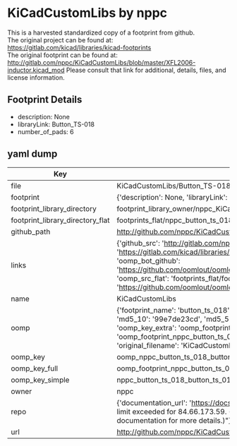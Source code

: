# KiCadCustomLibs by nppc  
This is a harvested standardized copy of a footprint from github.  
The original project can be found at:  
https://gitlab.com/kicad/libraries/kicad-footprints  
The original footprint can be found at:
http://gitlab.com/nppc/KiCadCustomLibs/blob/master/XFL2006-inductor.kicad_mod
Please consult that link for additional, details, files, and license information.  
## Footprint Details
* description: None  
* libraryLink: Button_TS-018  
* number_of_pads: 6  
## yaml dump  
| Key | Value |  
| --- | --- |  
| file | KiCadCustomLibs/Button_TS-018.kicad_mod |  
| footprint | {'description': None, 'libraryLink': 'Button_TS-018', 'number_of_pads': 6} |  
| footprint_library_directory | footprint_library_owner/nppc_KiCadCustomLibs |  
| footprint_library_directory_flat | footprints_flat/nppc_button_ts_018_button_ts_018/working |  
| github_path | http://github.com/nppc/KiCadCustomLibs/blob/master/Button_TS-018.kicad_mod |  
| links | {'github_src': 'http://gitlab.com/nppc/KiCadCustomLibs/blob/master/XFL2006-inductor.kicad_mod', 'github_src_repo': 'https://gitlab.com/kicad/libraries/kicad-footprints', 'oomp_bot': 'footprints/nppc_button_ts_018_button_ts_018/working', 'oomp_bot_github': 'https://github.com/oomlout/oomlout_oomp_footprint_bot/tree/main/footprints/nppc_button_ts_018_button_ts_018/working', 'oomp_src_flat': 'footprints_flat/footprints_flat/nppc_button_ts_018_button_ts_018/working', 'oomp_src_flat_github': 'https://github.com/oomlout/oomlout_oomp_footprint_src/tree/main/footprints_flat/nppc_button_ts_018_button_ts_018/working'} |  
| name | KiCadCustomLibs |  
| oomp | {'footprint_name': 'button_ts_018', 'library_name': 'button_ts_018_kicad_mod', 'md5': '99e7de23cd0d0cef5da4b2f24172475f', 'md5_10': '99e7de23cd', 'md5_5': '99e7d', 'md5_6': '99e7de', 'oomp_key': 'oomp_nppc_button_ts_018_button_ts_018', 'oomp_key_extra': 'oomp_footprint_nppc_button_ts_018_button_ts_018', 'oomp_key_full': 'oomp_footprint_nppc_button_ts_018_button_ts_018_99e7de', 'oomp_key_simple': 'nppc_button_ts_018_button_ts_018', 'original_filename': 'KiCadCustomLibs/Button_TS-018.kicad_mod', 'owner_name': 'nppc'} |  
| oomp_key | oomp_nppc_button_ts_018_button_ts_018 |  
| oomp_key_full | oomp_footprint_nppc_button_ts_018_button_ts_018 |  
| oomp_key_simple | nppc_button_ts_018_button_ts_018 |  
| owner | nppc |  
| repo | {'documentation_url': 'https://docs.github.com/rest/overview/resources-in-the-rest-api#rate-limiting', 'message': "API rate limit exceeded for 84.66.173.59. (But here's the good news: Authenticated requests get a higher rate limit. Check out the documentation for more details.)"} |  
| url | http://github.com/nppc/KiCadCustomLibs |  


